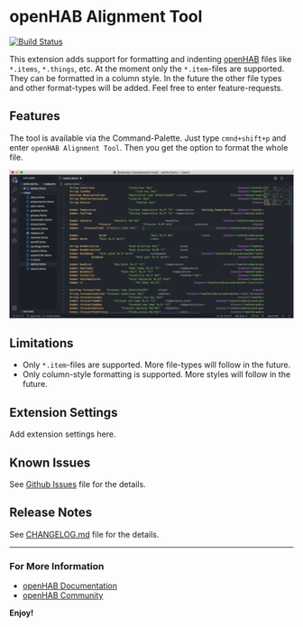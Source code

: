 # openHAB Alignment Tool

[![Build Status](https://maxbec.visualstudio.com/openHAB%20Alignment%20Tool/_apis/build/status/MaxBec.openHAB-Alignment-Tool?branchName=master)](https://maxbec.visualstudio.com/openHAB%20Alignment%20Tool/_build/latest?definitionId=1&branchName=master)

This extension adds support for formatting and indenting [openHAB](http://www.openhab.org) files like `*.items`, `*.things`, etc. At the moment only the `*.item`-files are supported. They can be formatted in a column style. In the future the other file types and other format-types will be added. Feel free to enter feature-requests.

## Features

The tool is available via the Command-Palette. Just type `cmnd+shift+p` and enter `openHAB Alignment Tool`. Then you get the option to format the whole file.

![formatting item gif](images/item-formatting.gif)

## Limitations

-    Only `*.item`-files are supported. More file-types will follow in the future.
-    Only column-style formatting is supported. More styles will follow in the future.

## Extension Settings

Add extension settings here.

## Known Issues

See [Github Issues](https://github.com/MaxBec/openHAB-Alignment-Tool/issues) file for the details.

## Release Notes

See [CHANGELOG.md](https://github.com/MaxBec/openHAB-Alignment-Tool/blob/master/CHANGELOG.md) file for the details.

---

### For More Information

-    [openHAB Documentation](https://www.openhab.org/docs/)
-    [openHAB Community](https://community.openhab.org)

**Enjoy!**
